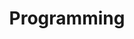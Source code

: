 ---
category: [programming] #Category ID.
hue: var(--c-themeHueRed) #Category hue. See note [1].
title: Programming #Category title.
description: Here you can read various articles about programming.
---